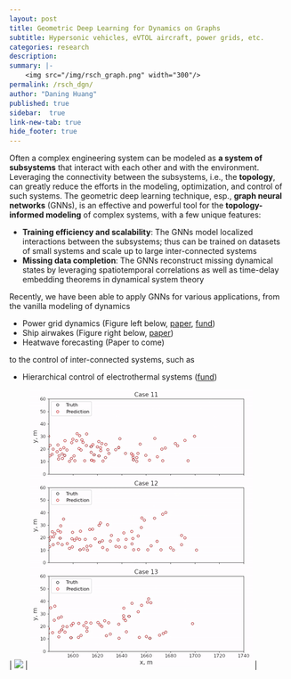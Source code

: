 ```yaml
---
layout: post
title: Geometric Deep Learning for Dynamics on Graphs
subtitle: Hypersonic vehicles, eVTOL aircraft, power grids, etc.
categories: research
description:
summary: |-
    <img src="/img/rsch_graph.png" width="300"/>
permalink: /rsch_dgn/
author: "Daning Huang"
published: true
sidebar:  true
link-new-tab: true
hide_footer: true
---
```


Often a complex engineering system can be modeled as **a system of subsystems** that interact with each other and with the environment.  Leveraging the connectivity between the subsystems, i.e., the **topology**, can greatly reduce the efforts in the modeling, optimization, and control of such systems.
The geometric deep learning technique, esp., **graph neural networks** (GNNs), is an effective and powerful tool for the **topology-informed modeling** of complex systems, with a few unique features:
+ **Training efficiency and scalability**: The GNNs model localized interactions between the subsystems; thus can be trained on datasets of small systems and scale up to large inter-connected systems
+ **Missing data completion**: The GNNs reconstruct missing dynamical states by leveraging spatiotemporal correlations as well as time-delay embedding theorems in dynamical system theory

Recently, we have been able to apply GNNs for various applications,
from the vanilla modeling of dynamics
+ Power grid dynamics (Figure left below, [paper](arxiv.org/abs/2204.08557), [fund](/award_amps_22/))
+ Ship airwakes (Figure right below, [paper](doi.org/10.2514/6.2022-2533))
+ Heatwave forecasting (Paper to come)

to the control of inter-connected systems, such as
+ Hierarchical control of electrothermal systems ([fund](/award_icds_22/))

| <img src="/img/rsch_dgn_power.gif" width="400"/> | <img src="/img/rsch_dgn_wake.gif" width="400"/> |